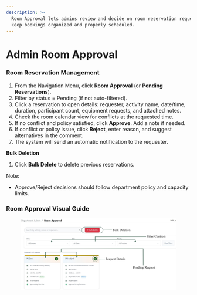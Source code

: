 ```yaml
---
description: >-
  Room Approval lets admins review and decide on room reservation requests to
  keep bookings organized and properly scheduled.
---
```


# Admin Room Approval

### Room Reservation Management&#x20;

1. From the Navigation Menu, click **Room Approval** (or **Pending Reservations**).
2. Filter by status = Pending (if not auto-filtered).
3. Click a reservation to open details: requester, activity name, date/time, duration, participant count, equipment requests, and attached notes.
4. Check the room calendar view for conflicts at the requested time.
5. If no conflict and policy satisfied, click **Approve**. Add a note if needed.
6. If conflict or policy issue, click **Reject**, enter reason, and suggest alternatives in the comment.
7. The system will send an automatic notification to the requester.

&#x20;**Bulk Deletion**

1. Click **Bulk Delete** to delete previous reservations.

Note:

* Approve/Reject decisions should follow department policy and capacity limits.

### Room Approval Visual Guide&#x20;

<figure><img src="../../.gitbook/assets/Room Approval.jpg" alt=""><figcaption></figcaption></figure>
